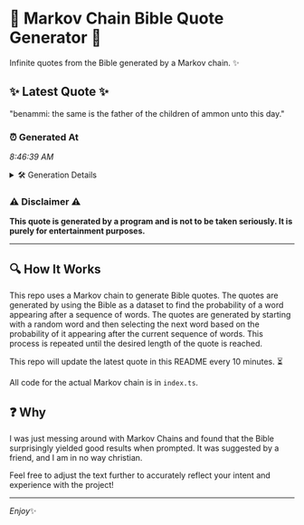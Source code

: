 # 📖 Markov Chain Bible Quote Generator 📖

Infinite quotes from the Bible generated by a Markov chain. ✨

## ✨ Latest Quote ✨
"benammi: the same is the father of the children of ammon unto this day."

### ⏰ Generated At
*8:46:39 AM*

<details>
    <summary>🛠️ Generation Details</summary>
    <p>
        <strong>🌱 Seed:</strong> benammi:<br>
        <strong>🔄 Iterations:</strong> 13<br>
        <strong>📜 Context History:</strong><br>[ benammi: ]: the<br>[ benammi:, the ]: same<br>[ benammi:, the, same ]: is<br>[ benammi:, the, same, is ]: the<br>[ benammi:, the, same, is, the ]: father<br>[ benammi:, the, same, is, the, father ]: of<br>[ the, same, is, the, father, of ]: the<br>[ same, is, the, father, of, the ]: children<br>[ is, the, father, of, the, children ]: of<br>[ the, father, of, the, children, of ]: ammon<br>[ father, of, the, children, of, ammon ]: unto<br>[ of, the, children, of, ammon, unto ]: this<br>[ the, children, of, ammon, unto, this ]: day.<br>
    </p>
</details>

### ⚠️ Disclaimer ⚠️
**This quote is generated by a program and is not to be taken seriously. It is purely for entertainment purposes.**

---

## 🔍 How It Works

This repo uses a Markov chain to generate Bible quotes. The quotes are generated by using the Bible as a dataset to find the probability of a word appearing after a sequence of words. The quotes are generated by starting with a random word and then selecting the next word based on the probability of it appearing after the current sequence of words. This process is repeated until the desired length of the quote is reached.

This repo will update the latest quote in this README every 10 minutes. ⏳

All code for the actual Markov chain is in `index.ts`.

## ❓ Why

I was just messing around with Markov Chains and found that the Bible surprisingly yielded good results when prompted. 
It was suggested by a friend, and I am in no way christian.

Feel free to adjust the text further to accurately reflect your intent and experience with the project!

---

*Enjoy*✨
